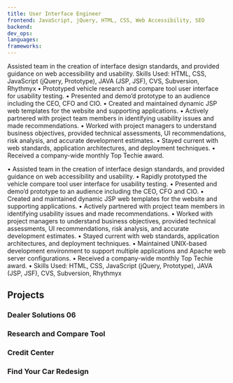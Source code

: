 ```yaml
---
title: User Interface Engineer
frontend: JavaScript, jQuery, HTML, CSS, Web Accessibility, SEO
backend:
dev_ops:
languages:
frameworks:
---
```


Assisted team in the creation of interface design standards, and provided guidance on web accessibility and usability. Skills Used: HTML, CSS, JavaScript (jQuery, Prototype), JAVA (JSP, JSF), CVS, Subversion, Rhythmyx
• Prototyped vehicle research and compare tool user interface for usability testing.
• Presented and demo’d prototype to an audience including the CEO, CFO and CIO.
• Created and maintained dynamic JSP web templates for the website and supporting applications.
• Actively partnered with project team members in identifying usability issues and made recommendations.
• Worked with project managers to understand business objectives, provided technical assessments, UI recommendations, risk analysis, and accurate development estimates.
• Stayed current with web standards, application architectures, and deployment techniques.
• Received a company-wide monthly Top Techie award.

• Assisted team in the creation of interface design standards, and provided guidance on web accessibility and usability.
• Rapidly prototyped the vehicle compare tool user interface for usability testing.
• Presented and demo’d prototype to an audience including the CEO, CFO and CIO.
• Created and maintained dynamic JSP web templates for the website and supporting applications.
• Actively partnered with project team members in identifying usability issues and made recommendations.
• Worked with project managers to understand business objectives, provided technical assessments, UI recommendations, risk analysis, and accurate development estimates.
• Stayed current with web standards, application architectures, and deployment techniques.
• Maintained UNIX-based development environment to support multiple applications and Apache web server configurations.
• Received a company-wide monthly Top Techie award.
• Skills Used: HTML, CSS, JavaScript (jQuery, Prototype), JAVA (JSP, JSF), CVS, Subversion, Rhythmyx

## Projects

### Dealer Solutions 06

### Research and Compare Tool

### Credit Center

### Find Your Car Redesign
